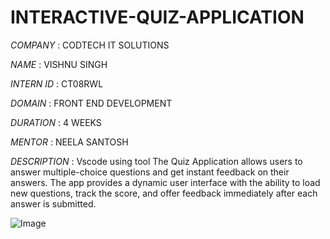 # INTERACTIVE-QUIZ-APPLICATION

*COMPANY* : CODTECH IT SOLUTIONS

*NAME* : VISHNU SINGH

*INTERN ID* : CT08RWL

*DOMAIN* : FRONT END DEVELOPMENT

*DURATION* : 4 WEEKS

 *MENTOR* : NEELA SANTOSH

*DESCRIPTION* : Vscode using tool The Quiz Application allows users to answer multiple-choice questions and get instant feedback on their answers. The app provides a dynamic user interface with the ability to load new questions, track the score, and offer feedback immediately after each answer is submitted.

![Image](https://github.com/user-attachments/assets/e1ea9c3e-4964-4243-9e37-075f9ec38379)
